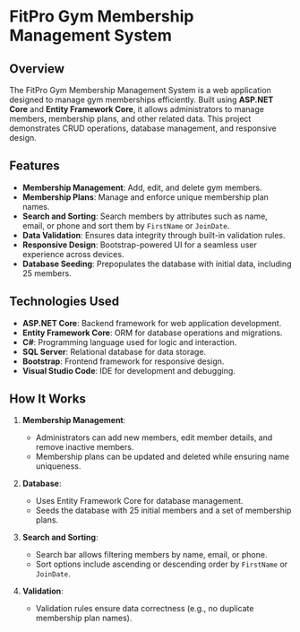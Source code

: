 # FitPro Gym Membership Management System

## Overview
The FitPro Gym Membership Management System is a web application designed to manage gym memberships efficiently. Built using **ASP.NET Core** and **Entity Framework Core**, it allows administrators to manage members, membership plans, and other related data. This project demonstrates CRUD operations, database management, and responsive design.

## Features
- **Membership Management**: Add, edit, and delete gym members.
- **Membership Plans**: Manage and enforce unique membership plan names.
- **Search and Sorting**: Search members by attributes such as name, email, or phone and sort them by `FirstName` or `JoinDate`.
- **Data Validation**: Ensures data integrity through built-in validation rules.
- **Responsive Design**: Bootstrap-powered UI for a seamless user experience across devices.
- **Database Seeding**: Prepopulates the database with initial data, including 25 members.

## Technologies Used
- **ASP.NET Core**: Backend framework for web application development.
- **Entity Framework Core**: ORM for database operations and migrations.
- **C#**: Programming language used for logic and interaction.
- **SQL Server**: Relational database for data storage.
- **Bootstrap**: Frontend framework for responsive design.
- **Visual Studio Code**: IDE for development and debugging.

## How It Works
1. **Membership Management**:
   - Administrators can add new members, edit member details, and remove inactive members.
   - Membership plans can be updated and deleted while ensuring name uniqueness.

2. **Database**:
   - Uses Entity Framework Core for database management.
   - Seeds the database with 25 initial members and a set of membership plans.

3. **Search and Sorting**:
   - Search bar allows filtering members by name, email, or phone.
   - Sort options include ascending or descending order by `FirstName` or `JoinDate`.

4. **Validation**:
   - Validation rules ensure data correctness (e.g., no duplicate membership plan names).

